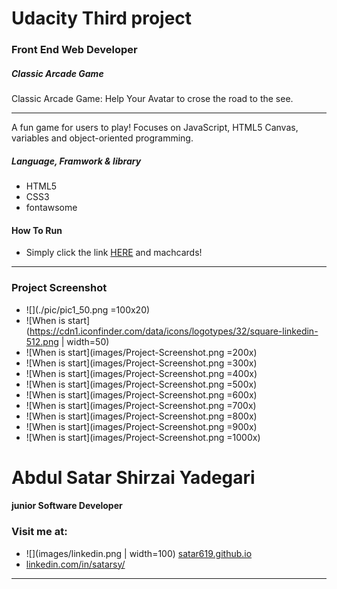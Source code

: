 # Udacity Third project
### Front End Web Developer
##### Classic Arcade Game

Classic Arcade Game: Help Your Avatar to crose the road to the see.

---

A fun game for users to play! Focuses on JavaScript, HTML5 Canvas, variables and object-oriented programming.

##### Language, Framwork & library
* HTML5
* CSS3
* fontawsome

#### How To Run

* Simply click the link [HERE](https://satar619.github.io/Udacity_Projects/) and machcards!

---
### Project Screenshot

* ![](./pic/pic1_50.png =100x20) 
* ![When is start](https://cdn1.iconfinder.com/data/icons/logotypes/32/square-linkedin-512.png | width=50) 
* ![When is start](images/Project-Screenshot.png =200x) 
* ![When is start](images/Project-Screenshot.png =300x) 
* ![When is start](images/Project-Screenshot.png =400x) 
* ![When is start](images/Project-Screenshot.png =500x) 
* ![When is start](images/Project-Screenshot.png =600x) 
* ![When is start](images/Project-Screenshot.png =700x) 
* ![When is start](images/Project-Screenshot.png =800x) 
* ![When is start](images/Project-Screenshot.png =900x) 
* ![When is start](images/Project-Screenshot.png =1000x) 




# Abdul Satar Shirzai Yadegari
#### junior Software Developer

### Visit me at:
* ![](images/linkedin.png | width=100) [satar619.github.io](https://satar619.github.io)
* [linkedin.com/in/satarsy/](linkedin.com/in/satarsy)

------
